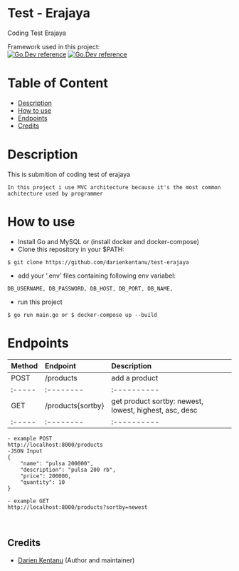 # Test - Erajaya
Coding Test Erajaya

Framework used in this project: <br>
[![Go.Dev reference](https://img.shields.io/badge/echo-reference-blue?logo=go&logoColor=blue)](https://github.com/labstack/echo)
[![Go.Dev reference](https://img.shields.io/badge/gorm-reference-blue?logo=go&logoColor=blue)](https://pkg.go.dev/gorm.io/gorm?tab=doc)

# Table of Content
- [Description](#description)
- [How to use](#how-to-use)
- [Endpoints](#endpoints)
- [Credits](#credits)

# Description
This is submition of coding test of erajaya
```
In this project i use MVC architecture because it's the most common achitecture used by programmer
```

# How to use
- Install Go and MySQL or (install docker and docker-compose)
- Clone this repository in your $PATH:
```
$ git clone https://github.com/darienkentanu/test-erajaya
```
- add your '.env' files containing following env variabel:
```
DB_USERNAME, DB_PASSWORD, DB_HOST, DB_PORT, DB_NAME,
```
- run this project
```
$ go run main.go or $ docker-compose up --build
```
# Endpoints

| Method | Endpoint | Description|
|:-----|:--------|:----------| 
| POST  | /products | add a product
|:-----|:--------|:----------| 
| GET  | /products{sortby} | get product sortby: newest, lowest, highest, asc, desc
|:-----|:--------|:----------| 


```
- example POST
http://localhost:8000/products
-JSON Input 
{
	"name": "pulsa 200000",
	"description": "pulsa 200 rb",
	"price": 200000,
	"quantity": 10
}
```

```
- example GET
http://localhost:8000/products?sortby=newest
```

<br>

## Credits

- [Darien Kentanu](https://github.com/darienkentanu) (Author and maintainer)
